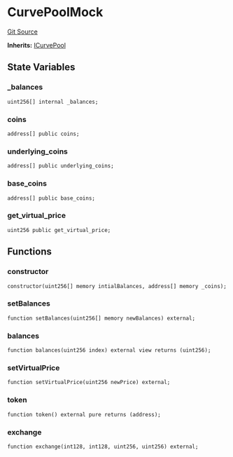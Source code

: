 # CurvePoolMock
[Git Source](https://github.com/larrythecucumber321/protocol/blob/3222eb21fbb20ddd3d3fa2233072dfa96ea3e340/contracts/plugins/mocks/CurvePoolMock.sol)

**Inherits:**
[ICurvePool](/src/contracts/plugins/assets/convex/PoolTokens.sol/interface.ICurvePool.md)


## State Variables
### _balances

```solidity
uint256[] internal _balances;
```


### coins

```solidity
address[] public coins;
```


### underlying_coins

```solidity
address[] public underlying_coins;
```


### base_coins

```solidity
address[] public base_coins;
```


### get_virtual_price

```solidity
uint256 public get_virtual_price;
```


## Functions
### constructor


```solidity
constructor(uint256[] memory intialBalances, address[] memory _coins);
```

### setBalances


```solidity
function setBalances(uint256[] memory newBalances) external;
```

### balances


```solidity
function balances(uint256 index) external view returns (uint256);
```

### setVirtualPrice


```solidity
function setVirtualPrice(uint256 newPrice) external;
```

### token


```solidity
function token() external pure returns (address);
```

### exchange


```solidity
function exchange(int128, int128, uint256, uint256) external;
```


